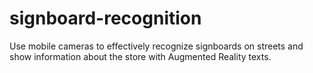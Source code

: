 # signboard-recognition
Use mobile cameras to effectively recognize signboards on streets and show information about the store with Augmented Reality texts.
